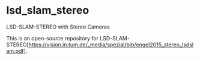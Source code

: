 # lsd_slam_stereo
LSD-SLAM-STEREO with Stereo Cameras

This is an open-source repository for LSD-SLAM-STEREO[https://vision.in.tum.de/_media/spezial/bib/engel2015_stereo_lsdslam.pdf].